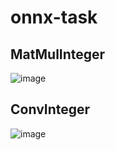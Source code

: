 # onnx-task

## MatMulInteger
![image](https://github.com/user-attachments/assets/ecc2922f-b12d-4fb1-9977-a7acb6e60f6f)

## ConvInteger
![image](https://github.com/user-attachments/assets/b0e1c868-9865-460d-b864-11b7e106d1b2)
